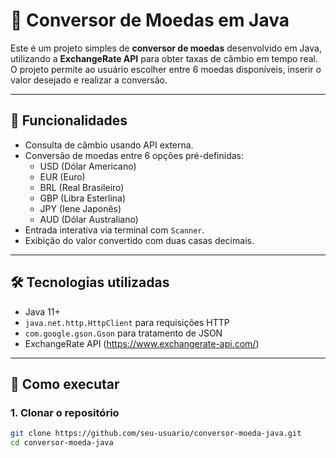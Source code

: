 # 💱 Conversor de Moedas em Java

Este é um projeto simples de **conversor de moedas** desenvolvido em Java, utilizando a **ExchangeRate API** para obter taxas de câmbio em tempo real. O projeto permite ao usuário escolher entre 6 moedas disponíveis, inserir o valor desejado e realizar a conversão.

---

## 📌 Funcionalidades

- Consulta de câmbio usando API externa.
- Conversão de moedas entre 6 opções pré-definidas:
  - USD (Dólar Americano)
  - EUR (Euro)
  - BRL (Real Brasileiro)
  - GBP (Libra Esterlina)
  - JPY (Iene Japonês)
  - AUD (Dólar Australiano)
- Entrada interativa via terminal com `Scanner`.
- Exibição do valor convertido com duas casas decimais.

---

## 🛠 Tecnologias utilizadas

- Java 11+
- `java.net.http.HttpClient` para requisições HTTP
- `com.google.gson.Gson` para tratamento de JSON
- ExchangeRate API (https://www.exchangerate-api.com/)

---

## 🚀 Como executar

### 1. Clonar o repositório

```bash
git clone https://github.com/seu-usuario/conversor-moeda-java.git
cd conversor-moeda-java
